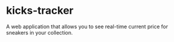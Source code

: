 # kicks-tracker
A web application that allows you to see real-time current price for sneakers in your collection. 
